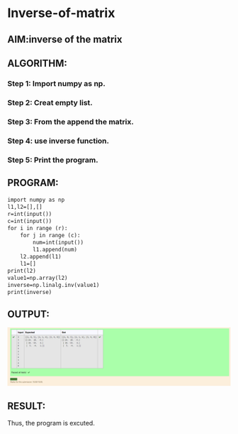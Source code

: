# Inverse-of-matrix

## AIM:inverse of the matrix

## ALGORITHM:
### Step 1: Import numpy as np.
### Step 2: Creat empty list.
### Step 3: From the append the matrix.
### Step 4: use inverse function. 
### Step 5: Print the program.


## PROGRAM:
```
import numpy as np
l1,l2=[],[]
r=int(input())
c=int(input())
for i in range (r):
    for j in range (c):
        num=int(input())
        l1.append(num)
    l2.append(l1)
    l1=[]
print(l2)
value1=np.array(l2)
inverse=np.linalg.inv(value1)
print(inverse)
```

## OUTPUT:
![output](output.png)

## RESULT:
Thus, the program is excuted.
